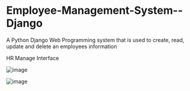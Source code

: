 # Employee-Management-System--Django
A Python Django Web Programming system that is used to create, read, update and delete an employees information

HR Manage Interface

![image](https://user-images.githubusercontent.com/90967308/161205054-20bf5a87-8ac3-440b-9e6e-4ef524e0583b.png)


![image](https://user-images.githubusercontent.com/90967308/161205130-b9609b8a-f979-4a9a-899f-64406b82b977.png)

